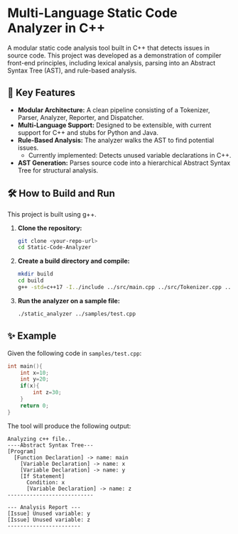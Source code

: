 # Multi-Language Static Code Analyzer in C++

A modular static code analysis tool built in C++ that detects issues in source code. This project was developed as a demonstration of compiler front-end principles, including lexical analysis, parsing into an Abstract Syntax Tree (AST), and rule-based analysis.

## 🚀 Key Features

- **Modular Architecture:** A clean pipeline consisting of a Tokenizer, Parser, Analyzer, Reporter, and Dispatcher.
- **Multi-Language Support:** Designed to be extensible, with current support for C++ and stubs for Python and Java.
- **Rule-Based Analysis:** The analyzer walks the AST to find potential issues.
  - Currently implemented: Detects unused variable declarations in C++.
- **AST Generation:** Parses source code into a hierarchical Abstract Syntax Tree for structural analysis.

## 🛠️ How to Build and Run

This project is built using g++.

1.  **Clone the repository:**
    ```bash
    git clone <your-repo-url>
    cd Static-Code-Analyzer
    ```

2.  **Create a build directory and compile:**
    ```bash
    mkdir build
    cd build
    g++ -std=c++17 -I../include ../src/main.cpp ../src/Tokenizer.cpp ../src/Parser.cpp ../src/Analyzer.cpp ../src/Reporter.cpp ../src/Dispatcher.cpp -o static_analyzer
    ```

3.  **Run the analyzer on a sample file:**
    ```bash
    ./static_analyzer ../samples/test.cpp
    ```

## ✨ Example

Given the following code in `samples/test.cpp`:
```cpp
int main(){
    int x=10;
    int y=20;
    if(x){
        int z=30;
    }
    return 0;
}
```

The tool will produce the following output:
```
Analyzing c++ file..                                              
----Abstract Syntax Tree---                                       
[Program]
  [Function Declaration] -> name: main
    [Variable Declaration] -> name: x
    [Variable Declaration] -> name: y
    [If Statement]
      Condition: x
      [Variable Declaration] -> name: z
---------------------------

--- Analysis Report ---
[Issue] Unused variable: y
[Issue] Unused variable: z
-----------------------
```